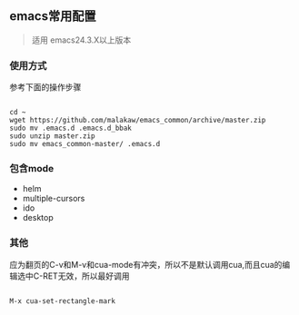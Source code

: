 
## emacs常用配置 

>适用 emacs24.3.X以上版本


### 使用方式 

参考下面的操作步骤
<pre><code>  
cd ~
wget https://github.com/malakaw/emacs_common/archive/master.zip
sudo mv .emacs.d .emacs.d_bbak
sudo unzip master.zip
sudo mv emacs_common-master/ .emacs.d
</code></pre>



### 包含mode 
+ helm
+ multiple-cursors
+ ido
+ desktop



### 其他 ###
应为翻页的C-v和M-v和cua-mode有冲突，所以不是默认调用cua,而且cua的编辑选中C-RET无效，所以最好调用
<pre><code>  
M-x cua-set-rectangle-mark
</code></pre>
 







  
